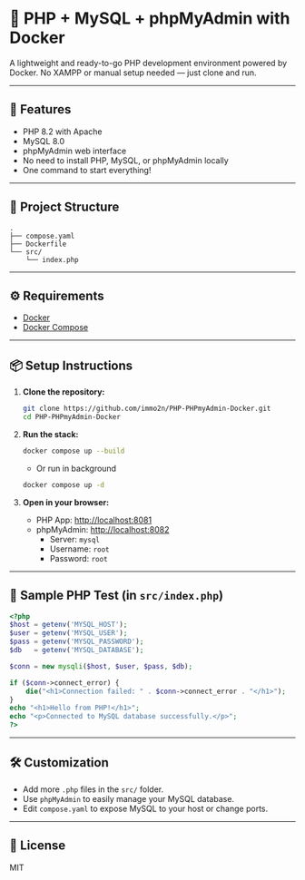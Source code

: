 # 🐘 PHP + MySQL + phpMyAdmin with Docker

A lightweight and ready-to-go PHP development environment powered by Docker. No XAMPP or manual setup needed — just clone and run.

---

## 🚀 Features

- PHP 8.2 with Apache
- MySQL 8.0
- phpMyAdmin web interface
- No need to install PHP, MySQL, or phpMyAdmin locally
- One command to start everything!

---

## 🧱 Project Structure

```
.
├── compose.yaml
├── Dockerfile
└── src/
    └── index.php
```

---

## ⚙️ Requirements

- [Docker](https://www.docker.com/)
- [Docker Compose](https://docs.docker.com/compose/)

---

## 📦 Setup Instructions

1. **Clone the repository:**

   ```bash
   git clone https://github.com/immo2n/PHP-PHPmyAdmin-Docker.git
   cd PHP-PHPmyAdmin-Docker
   ```

2. **Run the stack:**

   ```bash
   docker compose up --build
   ```
   - Or run in background
   ```bash
   docker compose up -d
   ```

3. **Open in your browser:**

   - PHP App: [http://localhost:8081](http://localhost:8081)
   - phpMyAdmin: [http://localhost:8082](http://localhost:8082)
     - Server: `mysql`
     - Username: `root`
     - Password: `root`

---

## 🧪 Sample PHP Test (in `src/index.php`)

```php
<?php
$host = getenv('MYSQL_HOST');
$user = getenv('MYSQL_USER');
$pass = getenv('MYSQL_PASSWORD');
$db   = getenv('MYSQL_DATABASE');

$conn = new mysqli($host, $user, $pass, $db);

if ($conn->connect_error) {
    die("<h1>Connection failed: " . $conn->connect_error . "</h1>");
}
echo "<h1>Hello from PHP!</h1>";
echo "<p>Connected to MySQL database successfully.</p>";
?>
```

---

## 🛠️ Customization

- Add more `.php` files in the `src/` folder.
- Use `phpMyAdmin` to easily manage your MySQL database.
- Edit `compose.yaml` to expose MySQL to your host or change ports.

---

## 📄 License

MIT
